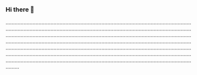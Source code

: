 ### Hi there 👋

.............................................................................................................................................................................................................................................................................................................................................................................................................................................................................................................................................................................................................................................................................................................................................................................................................................................................................................................